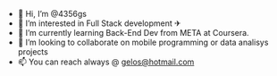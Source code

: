 - 👋 Hi, I’m @4356gs
- 👀 I’m interested in Full Stack development  ✈
- 🌱 I’m currently learning Back-End Dev from META at Coursera. 
- 💞️ I’m looking to collaborate on mobile programming or data analisys projects
- 📫 You can reach always @ gelos@hotmail.com 

<!---
4356gs/4356gs is a ✨ special ✨ repository because its `README.md` (this file) appears on your GitHub profile.
You can click the Preview link to take a look at your changes.
--->
